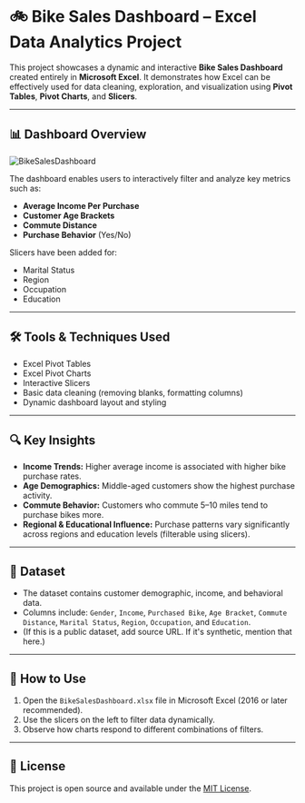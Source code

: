 # 🚲 Bike Sales Dashboard – Excel Data Analytics Project

This project showcases a dynamic and interactive **Bike Sales Dashboard** created entirely in **Microsoft Excel**. It demonstrates how Excel can be effectively used for data cleaning, exploration, and visualization using **Pivot Tables**, **Pivot Charts**, and **Slicers**.

---

## 📊 Dashboard Overview

![BikeSalesDashboard](https://github.com/user-attachments/assets/18ed1aaa-8d9a-42db-8413-216a52d3c48b)

The dashboard enables users to interactively filter and analyze key metrics such as:
- **Average Income Per Purchase**
- **Customer Age Brackets**
- **Commute Distance**
- **Purchase Behavior** (Yes/No)

Slicers have been added for:
- Marital Status  
- Region  
- Occupation  
- Education  

---

## 🛠 Tools & Techniques Used

- Excel Pivot Tables  
- Excel Pivot Charts  
- Interactive Slicers  
- Basic data cleaning (removing blanks, formatting columns)  
- Dynamic dashboard layout and styling  

---

## 🔍 Key Insights

- **Income Trends:** Higher average income is associated with higher bike purchase rates.
- **Age Demographics:** Middle-aged customers show the highest purchase activity.
- **Commute Behavior:** Customers who commute 5–10 miles tend to purchase bikes more.
- **Regional & Educational Influence:** Purchase patterns vary significantly across regions and education levels (filterable using slicers).

---

## 📌 Dataset

- The dataset contains customer demographic, income, and behavioral data.
- Columns include: `Gender`, `Income`, `Purchased Bike`, `Age Bracket`, `Commute Distance`, `Marital Status`, `Region`, `Occupation`, and `Education`.
- (If this is a public dataset, add source URL. If it's synthetic, mention that here.)

---

## 🚀 How to Use

1. Open the `BikeSalesDashboard.xlsx` file in Microsoft Excel (2016 or later recommended).
2. Use the slicers on the left to filter data dynamically.
3. Observe how charts respond to different combinations of filters.

---

## 📌 License

This project is open source and available under the [MIT License](LICENSE).

